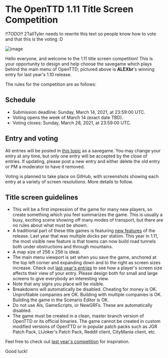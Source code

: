 # The OpenTTD 1.11 Title Screen Competition

*!!TODO!!* 2TallTyler needs to rewrite this text so people know how to vote and that this is the voting :D


![image](@@URL@@/layout/winner-1.10.png)

Hello everyone, and welcome to the 1.11 title screen competition!
This is your opportunity to design and help choose the savegame which plays behind the main menu of OpenTTD; pictured above is **ALEXbr**'s winning entry for last year's 1.10 release.

The rules for the competition are as follows:

## Schedule

* Submission deadline: Sunday, March 14, 2021, at 23:59:00 UTC.
* Voting opens the week of March 14 (exact date TBD).
* Voting closes: Sunday, March 28, 2021, at 23:59:00 UTC.

## Entry and voting

All entries will be posted in [this topic](https://www.tt-forums.net/viewtopic.php?f=29&t=88509) as a savegame.
You may change your entry at any time, but only one entry will be accepted by the close of entries.
If updating, please post a new entry and either delete the old entry or PM a moderator to have it removed.

Voting is planned to take place on GitHub, with screenshots showing each entry at a variety of screen resolutions.
More details to follow.

## Title screen guidelines

* This will be a first impression of the game for many new players, so create something which you feel summarizes the game. This is usually a busy, exciting scene showing off many modes of transport, but there are no rules about what must be shown.
* A traditional part of these title games is featuring [new features](https://cdn.openttd.org/openttd-releases/1.11.0-beta2/changelog.txt) of the release. Last year that was multiple docks per station. This year in 1.11, the most visible new feature is that towns can now build road tunnels both under obstructions and through mountains.
* A map size of 256 x 256 is ideal.
* The main menu viewport is set when you save the game, anchored at the top left corner and expanding down and to the right as screen sizes increase. Check out [last year's entries](https://www.tt-forums.net/viewtopic.php?f=29&t=86795) to see how a player's screen size affects their view of your entry. Please design both for small and large screens to give everybody an interesting view.
* Note that any signs you place will be visible.
* Breakdowns will automatically be disabled. Cheating for money is OK. Unprofitable companies are OK. Building with multiple companies is OK. Building the game in the Scenario Editor is OK.
* Do not use AIs, GameScripts, or NewGRFs. These are automatically disabled.
* The game must be created in a clean, master branch version of OpenTTD or its official binaries. The game cannot be created in custom modified versions of OpenTTD or in popular patch packs such as JGR Patch Pack, LtJoker's Patch Pack, Reddit client, CityMania client, etc.

Feel free to check out [last year's competition](https://www.tt-forums.net/viewtopic.php?f=29&t=86795) for inspiration.

Good luck!
